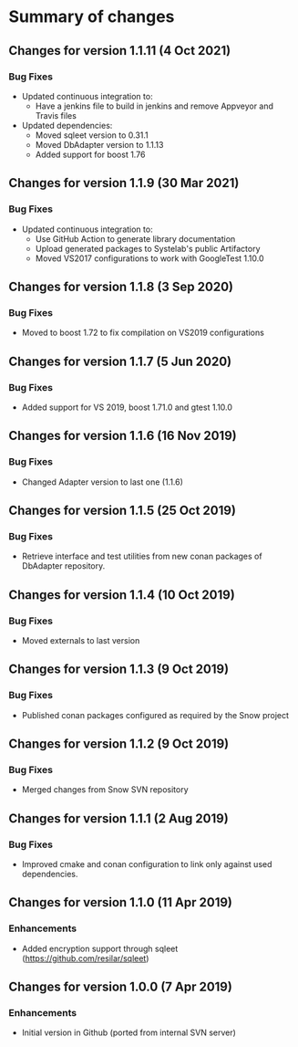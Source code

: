 # Summary of changes

## Changes for version 1.1.11 (4 Oct 2021)

### Bug Fixes

- Updated continuous integration to:
  - Have a jenkins file to build in jenkins and remove Appveyor and Travis files
- Updated dependencies:
  - Moved sqleet version to 0.31.1
  - Moved DbAdapter version to 1.1.13
  - Added support for boost 1.76

## Changes for version 1.1.9 (30 Mar 2021)

### Bug Fixes

- Updated continuous integration to:
  - Use GitHub Action to generate library documentation
  - Upload generated packages to Systelab's public Artifactory
  - Moved VS2017 configurations to work with GoogleTest 1.10.0


## Changes for version 1.1.8 (3 Sep 2020)

### Bug Fixes

- Moved to boost 1.72 to fix compilation on VS2019 configurations


## Changes for version 1.1.7 (5 Jun 2020)

### Bug Fixes

- Added support for VS 2019, boost 1.71.0 and gtest 1.10.0


## Changes for version 1.1.6 (16 Nov 2019)

### Bug Fixes

- Changed Adapter version to last one (1.1.6)


## Changes for version 1.1.5 (25 Oct 2019)

### Bug Fixes

- Retrieve interface and test utilities from new conan packages of DbAdapter repository.


## Changes for version 1.1.4 (10 Oct 2019)

### Bug Fixes

- Moved externals to last version


## Changes for version 1.1.3 (9 Oct 2019)

### Bug Fixes

- Published conan packages configured as required by the Snow project


## Changes for version 1.1.2 (9 Oct 2019)

### Bug Fixes

- Merged changes from Snow SVN repository


## Changes for version 1.1.1 (2 Aug 2019)

### Bug Fixes

- Improved cmake and conan configuration to link only against used dependencies.


## Changes for version 1.1.0 (11 Apr 2019)

### Enhancements

- Added encryption support through sqleet (https://github.com/resilar/sqleet)


## Changes for version 1.0.0 (7 Apr 2019)

### Enhancements

- Initial version in Github (ported from internal SVN server)

